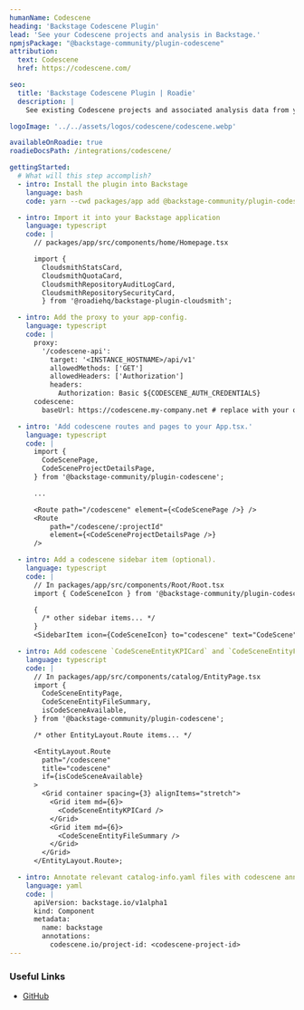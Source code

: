 ```yaml
---
humanName: Codescene
heading: 'Backstage Codescene Plugin'
lead: 'See your Codescene projects and analysis in Backstage.'
npmjsPackage: "@backstage-community/plugin-codescene"
attribution:
  text: Codescene
  href: https://codescene.com/

seo:
  title: 'Backstage Codescene Plugin | Roadie'
  description: |
    See existing Codescene projects and associated analysis data from your CodeScene instance inside Backstage.

logoImage: '../../assets/logos/codescene/codescene.webp'

availableOnRoadie: true
roadieDocsPath: /integrations/codescene/

gettingStarted:
  # What will this step accomplish?
  - intro: Install the plugin into Backstage
    language: bash
    code: yarn --cwd packages/app add @backstage-community/plugin-codescene

  - intro: Import it into your Backstage application
    language: typescript
    code: |
      // packages/app/src/components/home/Homepage.tsx

      import {
        CloudsmithStatsCard,
        CloudsmithQuotaCard,
        CloudsmithRepositoryAuditLogCard,
        CloudsmithRepositorySecurityCard,
        } from '@roadiehq/backstage-plugin-cloudsmith';

  - intro: Add the proxy to your app-config.
    language: typescript
    code: |
      proxy:
        '/codescene-api':
          target: '<INSTANCE_HOSTNAME>/api/v1'
          allowedMethods: ['GET']
          allowedHeaders: ['Authorization']
          headers:
            Authorization: Basic ${CODESCENE_AUTH_CREDENTIALS}
      codescene:
        baseUrl: https://codescene.my-company.net # replace with your own URL

  - intro: 'Add codescene routes and pages to your App.tsx.'
    language: typescript
    code: |
      import {
        CodeScenePage,
        CodeSceneProjectDetailsPage,
      } from '@backstage-community/plugin-codescene';

      ...

      <Route path="/codescene" element={<CodeScenePage />} />
      <Route
          path="/codescene/:projectId"
          element={<CodeSceneProjectDetailsPage />}
      />

  - intro: Add a codescene sidebar item (optional).
    language: typescript
    code: |
      // In packages/app/src/components/Root/Root.tsx
      import { CodeSceneIcon } from '@backstage-community/plugin-codescene';

      {
        /* other sidebar items... */
      }
      <SidebarItem icon={CodeSceneIcon} to="codescene" text="CodeScene" />;

  - intro: Add codescene `CodeSceneEntityKPICard` and `CodeSceneEntityFileSummary` to your entity page.
    language: typescript
    code: |
      // In packages/app/src/components/catalog/EntityPage.tsx
      import {
        CodeSceneEntityPage,
        CodeSceneEntityFileSummary,
        isCodeSceneAvailable,
      } from '@backstage-community/plugin-codescene';

      /* other EntityLayout.Route items... */

      <EntityLayout.Route
        path="/codescene"
        title="codescene"
        if={isCodeSceneAvailable}
      >
        <Grid container spacing={3} alignItems="stretch">
          <Grid item md={6}>
            <CodeSceneEntityKPICard />
          </Grid>
          <Grid item md={6}>
            <CodeSceneEntityFileSummary />
          </Grid>
        </Grid>
      </EntityLayout.Route>;

  - intro: Annotate relevant catalog-info.yaml files with codescene annotations.
    language: yaml
    code: |
      apiVersion: backstage.io/v1alpha1
      kind: Component
      metadata:
        name: backstage
        annotations:
          codescene.io/project-id: <codescene-project-id>
---
```


### Useful Links

- [GitHub](https://github.com/backstage/community-plugins/tree/main/workspaces/codescene/plugins/codescene)
